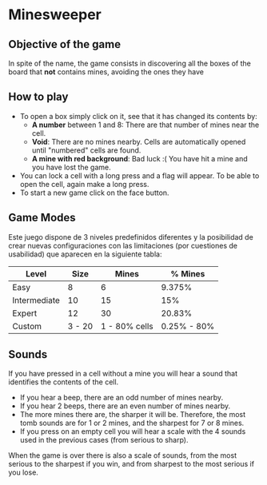 # Minesweeper

## Objective of the game

In spite of the name, the game consists in discovering all the boxes of the board that **not** contains mines, avoiding the ones they have

## How to play

- To open a box simply click on it, see that it has changed its contents by:
  - **A number** between 1 and 8: There are that number of mines near the cell.
  - **Void**: There are no mines nearby. Cells are automatically opened until "numbered" cells are found.
  - **A mine with red background**: Bad luck :( You have hit a mine and you have lost the game.
- You can lock a cell with a long press and a flag will appear. To be able to open the cell, again make a long press.
- To start a new game click on the face button.

## Game Modes
Este juego dispone de 3 niveles predefinidos diferentes y la posibilidad de crear nuevas configuraciones con las limitaciones (por cuestiones de usabilidad) que aparecen en la siguiente tabla: 

| Level  | Size | Mines | % Mines |
| --- |---|---|---|
|     Easy     |    8   |       6        |    9.375%    |
|  Intermediate   |   10   |       15       |     15%     |
|    Expert    |   12   |       30       |   20.83%    |
| Custom | 3 - 20 | 1 - 80% cells | 0.25% - 80% |

## Sounds
If you have pressed in a cell without a mine you will hear a sound that identifies the contents of the cell.
- If you hear a beep, there are an odd number of mines nearby.
- If you hear 2 beeps, there are an even number of mines nearby.
- The more mines there are, the sharper it will be. Therefore, the most tomb sounds are for 1 or 2 mines, and the sharpest for 7 or 8 mines.
- If you press on an empty cell you will hear a scale with the 4 sounds used in the previous cases (from serious to sharp).

When the game is over there is also a scale of sounds, from the most serious to the sharpest if you win, and from sharpest to the most serious if you lose.
